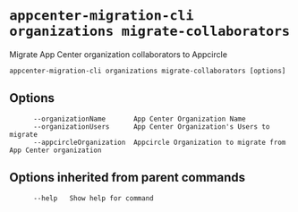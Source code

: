# `appcenter-migration-cli organizations migrate-collaborators`

Migrate App Center organization collaborators to Appcircle

```plaintext
appcenter-migration-cli organizations migrate-collaborators [options]
```

## Options

```plaintext
      --organizationName       App Center Organization Name
      --organizationUsers      App Center Organization's Users to migrate
      --appcircleOrganization  Appcircle Organization to migrate from App Center organization
```

## Options inherited from parent commands

```plaintext
      --help   Show help for command
```
